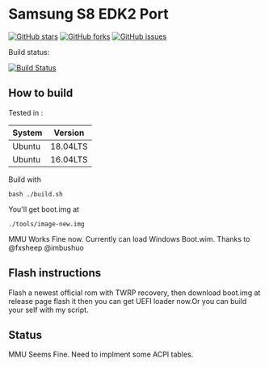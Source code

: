 # Samsung S8 EDK2 Port

[![GitHub stars](https://img.shields.io/github/stars/evsio0n/edk2sdm)](https://github.com/evsio0n/edk2sdm/stargazers)
[![GitHub forks](https://img.shields.io/github/forks/evsio0n/edk2sdm)](https://github.com/evsio0n/edk2sdm/network)
[![GitHub issues](https://img.shields.io/github/issues/evsio0n/edk2sdm)](https://github.com/evsio0n/edk2sdm/issues)


Build status:

[![Build Status](https://dev.azure.com/1344729087/edk2sdm/_apis/build/status/Evsio0n.edk2sdm?branchName=master)](https://dev.azure.com/1344729087/edk2sdm/_build/latest?definitionId=2&branchName=master)

## How to build

Tested in :

System|Version
-|-
Ubuntu|18.04LTS
Ubuntu|16.04LTS

Build with 

`bash ./build.sh` 

You'll get boot.img at 

`./tools/image-new.img`

MMU Works Fine now.
Currently can load Windows Boot.wim.
Thanks to @fxsheep @imbushuo 

## Flash instructions 

Flash a newest official rom with TWRP recovery, then download boot.img at release page flash it then you can get UEFI loader now.Or you can build your self with my script.

## Status
MMU Seems Fine. Need to implment some ACPI tables.